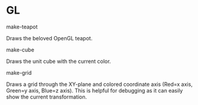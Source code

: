 GL
==

make-teapot

Draws the beloved OpenGL teapot.

make-cube

Draws the unit cube with the current color.

make-grid

Draws a grid through the XY-plane and colored coordinate axis (Red=x axis, Green=y axis, Blue=z axis). This is helpful for debugging as it can easily show the current transformation.
